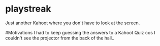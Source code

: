 # playstreak
Just another Kahoot where you don't have to look at the screen.

#Motivations
I had to keep guessing the answers to a Kahoot Quiz cos I couldn't see the projector from the back of the hall..
